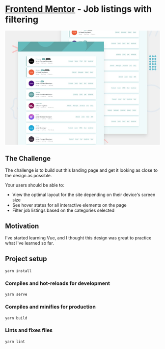 # [Frontend Mentor](https://www.frontendmentor.io) - Job listings with filtering

![Design preview for the Job listings with filtering challenge](./design/desktop-preview.jpg)

## The Challenge

 The challenge is to build out this landing page and get it looking as close to the design as possible. 
 
 Your users should be able to:

   * View the optimal layout for the site depending on their device's screen size
   * See hover states for all interactive elements on the page
   * Filter job listings based on the categories selected
 
## Motivation

I've started learning Vue, and I thought this design was great to practice what I've learned so far.

## Project setup
`yarn install`

### Compiles and hot-reloads for development
`yarn serve`

### Compiles and minifies for production
`yarn build` 

### Lints and fixes files
`yarn lint`

